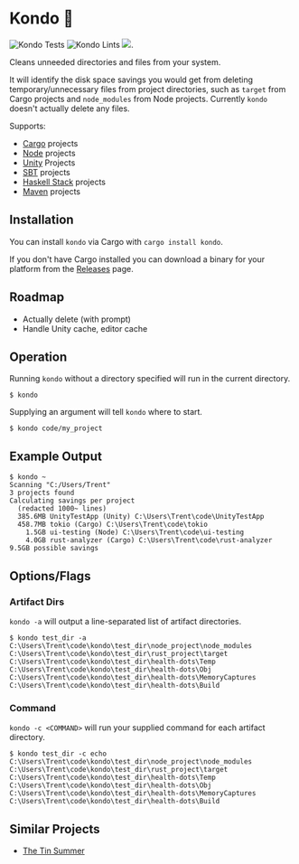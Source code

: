 # Kondo 🧹

![Kondo Tests](https://github.com/tbillington/kondo/workflows/Kondo%20Tests/badge.svg) ![Kondo Lints](https://github.com/tbillington/kondo/workflows/Kondo%20Lints/badge.svg) [![](https://tokei.rs/b1/github/tbillington/kondo?category=code)](https://github.com/tbillington/kondo).

Cleans unneeded directories and files from your system.

It will identify the disk space savings you would get from deleting temporary/unnecessary files from project directories, such as `target` from Cargo projects and `node_modules` from Node projects. Currently `kondo` doesn't actually delete any files.

Supports:

- [Cargo](https://doc.rust-lang.org/cargo/) projects
- [Node](https://nodejs.org/) projects
- [Unity](https://unity.com/) Projects
- [SBT](https://www.scala-sbt.org/) projects
- [Haskell Stack](https://docs.haskellstack.org/) projects
- [Maven](https://maven.apache.org/) projects

## Installation

You can install `kondo` via Cargo with `cargo install kondo`.

If you don't have Cargo installed you can download a binary for your platform from the [Releases](https://github.com/tbillington/kondo/releases) page.

## Roadmap

- Actually delete (with prompt)
- Handle Unity cache, editor cache

## Operation

Running `kondo` without a directory specified will run in the current directory.

```
$ kondo
```

Supplying an argument will tell `kondo` where to start.

```
$ kondo code/my_project
```

## Example Output

```
$ kondo ~
Scanning "C:/Users/Trent"
3 projects found
Calculating savings per project
  (redacted 1000~ lines)
  385.6MB UnityTestApp (Unity) C:\Users\Trent\code\UnityTestApp
  458.7MB tokio (Cargo) C:\Users\Trent\code\tokio
    1.5GB ui-testing (Node) C:\Users\Trent\code\ui-testing
    4.0GB rust-analyzer (Cargo) C:\Users\Trent\code\rust-analyzer
9.5GB possible savings
```

## Options/Flags

### Artifact Dirs

`kondo -a` will output a line-separated list of artifact directories.

```
$ kondo test_dir -a
C:\Users\Trent\code\kondo\test_dir\node_project\node_modules
C:\Users\Trent\code\kondo\test_dir\rust_project\target
C:\Users\Trent\code\kondo\test_dir\health-dots\Temp
C:\Users\Trent\code\kondo\test_dir\health-dots\Obj
C:\Users\Trent\code\kondo\test_dir\health-dots\MemoryCaptures
C:\Users\Trent\code\kondo\test_dir\health-dots\Build
```

### Command

`kondo -c <COMMAND>` will run your supplied command for each artifact directory.

```
$ kondo test_dir -c echo
C:\Users\Trent\code\kondo\test_dir\node_project\node_modules
C:\Users\Trent\code\kondo\test_dir\rust_project\target
C:\Users\Trent\code\kondo\test_dir\health-dots\Temp
C:\Users\Trent\code\kondo\test_dir\health-dots\Obj
C:\Users\Trent\code\kondo\test_dir\health-dots\MemoryCaptures
C:\Users\Trent\code\kondo\test_dir\health-dots\Build
```

## Similar Projects

- [The Tin Summer](https://github.com/vmchale/tin-summer)
